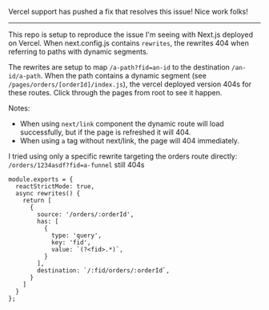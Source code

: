 Vercel support has pushed a fix that resolves this issue! Nice work folks!

---

This repo is setup to reproduce the issue I'm seeing with Next.js deployed on Vercel. When next.config.js contains `rewrites`, the rewrites 404 when referring to paths with dynamic segments.

The rewrites are setup to map `/a-path?fid=an-id` to the destination `/an-id/a-path`. When the path contains a dynamic segment (see `/pages/orders/[orderId]/index.js`), the vercel deployed version 404s for these routes. Click through the pages from root to see it happen.

Notes:
- When using `next/link` component the dynamic route will load successfully, but if the page is refreshed it will 404.
- When using `a` tag without next/link, the page will 404 immediately.


I tried using only a specific rewrite targeting the orders route directly: `/orders/1234asdf?fid=a-funnel` still 404s
```
module.exports = {
  reactStrictMode: true,
  async rewrites() {
    return [
      {
        source: '/orders/:orderId',
        has: [
          {
            type: 'query',
            key: 'fid',
            value: `(?<fid>.*)`,
          }
        ],
        destination: `/:fid/orders/:orderId`,
      }
    ]
  }
};
```
